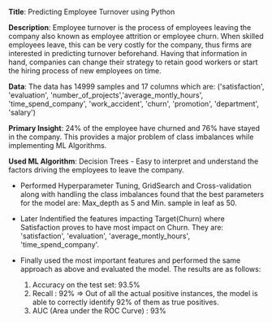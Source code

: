 **Title**: Predicting Employee Turnover using Python

**Description**: Employee turnover is the process of employees leaving the company also known as employee attrition or employee churn. When skilled employees leave, this can be very costly for the company, thus firms are interested in predicting turnover beforehand. Having that information in hand, companies can change their strategy to retain good workers or start the hiring process of new employees on time.

**Data**: The data has 14999 samples and 17 columns which are: ('satisfaction', 'evaluation', 'number_of_projects','average_montly_hours', 'time_spend_company', 'work_accident', 'churn', 'promotion', 'department', 'salary')

**Primary Insight**: 24% of the employee have churned and 76% have stayed in the company. This provides a major problem of class imbalances while implementing ML Algorithms.

**Used ML Algorithm**: Decision Trees - Easy to interpret and understand the factors driving the employees to leave the company.

- Performed Hyperparameter Tuning, GridSearch and Cross-validation along with handling the class imbalances found that the best parameters for the model are: Max_depth as 5 and Min. sample in leaf as 50.

- Later Indentified the features impacting Target(Churn) where Satisfaction proves to have most impact on Churn. They are: 'satisfaction', 'evaluation', 'average_montly_hours', 'time_spend_company'.

- Finally used the most important features and performed the same approach as above and evaluated the model. The results are as follows:

   1. Accuracy on the test set: 93.5%
   2. Recall : 92% => Out of all the actual positive instances, the model is able to correctly identify 92% of them as true positives. 
   3. AUC (Area under the ROC Curve) : 93%






